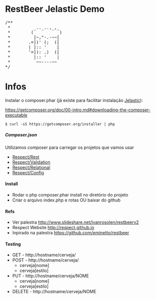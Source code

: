 # RestBeer Jelastic Demo
<pre>
/**
 *         _.._..,_,_
 *        (          )
 *         ]~,"-.-~~[
 *       .=])' (;  ([
 *       | ]:: '    [
 *       '=]): .)  ([
 *         |:: '    |
 *          ~~----~~
*/
</pre>

# Infos

Instalar o composer.phar (já existe para facilitar instalação [Jelastic](http://www.locaweb.com.br/cloud/jelastic-v2/)):

<https://getcomposer.org/doc/00-intro.md#downloading-the-composer-executable>

    $ curl -sS https://getcomposer.org/installer | php

##### Composer.json

Utilizamos composer para carregar os projetos que vamos usar

* [Respect/Rest](http://github.com/Respect/Rest)
* [Respect/Validation](http://github.com/Respect/Validation)
* [Respect/Relational](http://github.com/Respect/Relational)
* [Respect/Config](http://github.com/Respect/Config)

#### Install

* Rodar o php composer.phar install no diretório do projeto
* Criar o arquivo index.php e rotas OU baixar do github

#### Refs

* Ver palestra <http://www.slideshare.net/ivanrosolen/restbeerv2>
* Respect Website <http://respect.github.io>
* Inpirado na palestra <https://github.com/eminetto/restbeer>

#### Testing

* GET - http://hostname/cerveja/
* POST - http://hostname/cerveja/
  - cerveja[nome]
  - cerveja[estilo]
* PUT - http://hostname/cerveja/NOME
  - cerveja[nome]
  - cerveja[estilo]
* DELETE - http://hostname/cerveja/NOME
